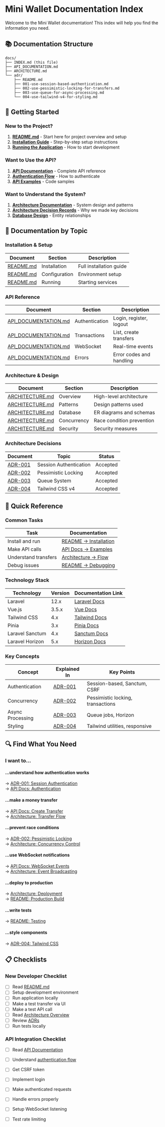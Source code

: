 # Mini Wallet Documentation Index

Welcome to the Mini Wallet documentation! This index will help you find the information you need.

## 📚 Documentation Structure

```
docs/
├── INDEX.md (this file)
├── API_DOCUMENTATION.md
├── ARCHITECTURE.md
└── adr/
    ├── README.md
    ├── 001-use-session-based-authentication.md
    ├── 002-use-pessimistic-locking-for-transfers.md
    ├── 003-use-queue-for-async-processing.md
    └── 004-use-tailwind-v4-for-styling.md
```

## 🚀 Getting Started

### New to the Project?

1. **[README.md](../README.md)** - Start here for project overview and setup
2. **[Installation Guide](../README.md#installation)** - Step-by-step setup instructions
3. **[Running the Application](../README.md#running-the-application)** - How to start development

### Want to Use the API?

1. **[API Documentation](./API_DOCUMENTATION.md)** - Complete API reference
2. **[Authentication Flow](./API_DOCUMENTATION.md#authentication)** - How to authenticate
3. **[API Examples](./API_DOCUMENTATION.md#example-api-calls)** - Code samples

### Want to Understand the System?

1. **[Architecture Documentation](./ARCHITECTURE.md)** - System design and patterns
2. **[Architecture Decision Records](./adr/)** - Why we made key decisions
3. **[Database Design](./ARCHITECTURE.md#database-design)** - Entity relationships

## 📖 Documentation by Topic

### Installation & Setup

| Document | Section | Description |
|----------|---------|-------------|
| [README.md](../README.md#installation) | Installation | Full installation guide |
| [README.md](../README.md#configuration) | Configuration | Environment setup |
| [README.md](../README.md#running-the-application) | Running | Starting services |

### API Reference

| Document | Section | Description |
|----------|---------|-------------|
| [API_DOCUMENTATION.md](./API_DOCUMENTATION.md#authentication) | Authentication | Login, register, logout |
| [API_DOCUMENTATION.md](./API_DOCUMENTATION.md#transactions) | Transactions | List, create transfers |
| [API_DOCUMENTATION.md](./API_DOCUMENTATION.md#websocket-events) | WebSocket | Real-time events |
| [API_DOCUMENTATION.md](./API_DOCUMENTATION.md#error-handling) | Errors | Error codes and handling |

### Architecture & Design

| Document | Section | Description |
|----------|---------|-------------|
| [ARCHITECTURE.md](./ARCHITECTURE.md#system-architecture) | Overview | High-level architecture |
| [ARCHITECTURE.md](./ARCHITECTURE.md#design-patterns) | Patterns | Design patterns used |
| [ARCHITECTURE.md](./ARCHITECTURE.md#database-design) | Database | ER diagrams and schemas |
| [ARCHITECTURE.md](./ARCHITECTURE.md#concurrency-control) | Concurrency | Race condition prevention |
| [ARCHITECTURE.md](./ARCHITECTURE.md#security) | Security | Security measures |

### Architecture Decisions

| Document | Topic | Status |
|----------|-------|--------|
| [ADR-001](./adr/001-use-session-based-authentication.md) | Session Authentication | Accepted |
| [ADR-002](./adr/002-use-pessimistic-locking-for-transfers.md) | Pessimistic Locking | Accepted |
| [ADR-003](./adr/003-use-queue-for-async-processing.md) | Queue System | Accepted |
| [ADR-004](./adr/004-use-tailwind-v4-for-styling.md) | Tailwind CSS v4 | Accepted |


## 🎯 Quick Reference

### Common Tasks

| Task | Documentation |
|------|---------------|
| Install and run | [README → Installation](../README.md#installation) |
| Make API calls | [API Docs → Examples](./API_DOCUMENTATION.md#example-api-calls) |
| Understand transfers | [Architecture → Flow](./ARCHITECTURE.md#application-flow) | 
| Debug issues | [README → Debugging](../README.md#debugging) |

### Technology Stack

| Technology | Version | Documentation Link |
|------------|---------|-------------------|
| Laravel | 12.x | [Laravel Docs](https://laravel.com/docs) |
| Vue.js | 3.5.x | [Vue Docs](https://vuejs.org) |
| Tailwind CSS | 4.x | [Tailwind Docs](https://tailwindcss.com) |
| Pinia | 3.x | [Pinia Docs](https://pinia.vuejs.org) |
| Laravel Sanctum | 4.x | [Sanctum Docs](https://laravel.com/docs/sanctum) |
| Laravel Horizon | 5.x | [Horizon Docs](https://laravel.com/docs/horizon) |

### Key Concepts

| Concept | Explained In | Key Points |
|---------|--------------|------------|
| Authentication | [ADR-001](./adr/001-use-session-based-authentication.md) | Session-based, Sanctum, CSRF |
| Concurrency | [ADR-002](./adr/002-use-pessimistic-locking-for-transfers.md) | Pessimistic locking, transactions |
| Async Processing | [ADR-003](./adr/003-use-queue-for-async-processing.md) | Queue jobs, Horizon |
| Styling | [ADR-004](./adr/004-use-tailwind-v4-for-styling.md) | Tailwind utilities, responsive |

## 🔍 Find What You Need

### I want to...

#### ...understand how authentication works
→ [ADR-001: Session Authentication](./adr/001-use-session-based-authentication.md)  
→ [API Docs: Authentication](./API_DOCUMENTATION.md#authentication)

#### ...make a money transfer
→ [API Docs: Create Transfer](./API_DOCUMENTATION.md#create-transfer)  
→ [Architecture: Transfer Flow](./ARCHITECTURE.md#application-flow)

#### ...prevent race conditions
→ [ADR-002: Pessimistic Locking](./adr/002-use-pessimistic-locking-for-transfers.md)  
→ [Architecture: Concurrency Control](./ARCHITECTURE.md#concurrency-control)

#### ...use WebSocket notifications
→ [API Docs: WebSocket Events](./API_DOCUMENTATION.md#websocket-events)  
→ [Architecture: Event Broadcasting](./ARCHITECTURE.md#design-patterns)

#### ...deploy to production
→ [Architecture: Deployment](./ARCHITECTURE.md#deployment-considerations)  
→ [README: Production Build](../README.md#production-build)


#### ...write tests 
→ [README: Testing](../README.md#testing)

#### ...style components
→ [ADR-004: Tailwind CSS](./adr/004-use-tailwind-v4-for-styling.md)  

## 📋 Checklists

### New Developer Checklist

- [ ] Read [README.md](../README.md)
- [ ] Setup development environment
- [ ] Run application locally
- [ ] Make a test transfer via UI
- [ ] Make a test API call
- [ ] Read [Architecture Overview](./ARCHITECTURE.md)
- [ ] Review [ADRs](./adr/README.md)
- [ ] Run tests locally

### API Integration Checklist

- [ ] Read [API Documentation](./API_DOCUMENTATION.md)
- [ ] Understand [authentication flow](./API_DOCUMENTATION.md#authentication)
- [ ] Get CSRF token
- [ ] Implement login
- [ ] Make authenticated requests
- [ ] Handle errors properly
- [ ] Setup WebSocket listening
- [ ] Test rate limiting

